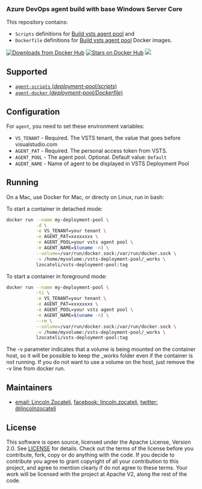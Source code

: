 ### Azure DevOps agent build with base Windows Server Core

This repository contains: 
- `Scripts` definitions for [Build vsts agent pool](https://github.com/lincolnzocateli/vsts-deployment-pool/tree/master/agent) and 
- `Dockerfile` definitions for [Build vsts agent pool](https://github.com/lincolnzocateli/vsts-deployment-pool/tree/master/docker) Docker images.

[![Downloads from Docker Hub](https://img.shields.io/docker/pulls/lzocateli/vsts-deployment-pool.svg)](https://registry.hub.docker.com/u/lzocateli/vsts-deployment-pool)
[![Stars on Docker Hub](https://img.shields.io/docker/stars/lzocateli/vsts-deployment-pool.svg)](https://registry.hub.docker.com/u/lzocateli/vsts-deployment-pool) 
[![](https://images.microbadger.com/badges/image/lzocateli/vsts-deployment-pool.svg)](https://microbadger.com/images/lzocateli/vsts-deployment-pool "Get your own image badge on microbadger.com")

## Supported

- [`agent-scripts` (*deployment-pool/scripts*)](https://github.com/lincolnzocateli/vsts-deployment-pool/blob/master/agent)
- [`agent-docker` (*deployment-pool/Dockerfile*)](https://github.com/lincolnzocateli/vsts-deployment-pool/blob/master/docker/Dockerfile)

## Configuration

For `agent`, you need to set these environment variables:

* `VS_TENANT` - Required. The VSTS tenant, the value that goes before visualstudio.com
* `AGENT_PAT` - Required. The personal access token from VSTS. 
* `AGENT_POOL` - The agent pool. Optional. Default value: `Default`
* `AGENT_NAME` - Name of agent to be displayed in VSTS Deployment Pool

## Running

On a Mac, use Docker for Mac, or directy on Linux, run in bash:

To start a container in detached mode:

````bash
docker run --name my-deployment-pool \
           -d \
           -e VS_TENANT=your tenant \
           -e AGENT_PAT=xxxxxxxx \
           -e AGENT_POOL=your vsts agent pool \
           -e AGENT_NAME=$(uname -n) \
           --volume=/var/run/docker.sock:/var/run/docker.sock \
           -v /home/myvolume:/vsts-deployment-pool/_works \
           lzocateli/vsts-deployment-pool:tag
````

To start a container in foreground mode:

````bash
docker run --name my-deployment-pool \
           -ti \
           -e VS_TENANT=your tenant \
           -e AGENT_PAT=xxxxxxxx \
           -e AGENT_POOL=your vsts agent pool \
           -e AGENT_NAME=$(uname -n) \
           --rm \
           --volume=/var/run/docker.sock:/var/run/docker.sock \
           -v /home/myvolume:/vsts-deployment-pool/_works \
           lzocateli/vsts-deployment-pool:tag
````

The -v parameter indicates that a volume is being mounted on the container host, 
so it will be possible to keep the _works folder even if the container is not running.
If you do not want to use a volume on the host, just remove the -v line from docker run.

## Maintainers

* [email: Lincoln Zocateli](mailto:lincoln@nuuve.com.br), [facebook: lincoln.zocateli](https://www.facebook.com/lincoln.zocateli), [twitter: @lincolnzocateli](https://twitter.com/lincolnzocateli)

## License

This software is open source, licensed under the Apache License, Version 2.0.
See [LICENSE](https://github.com/lincolnzocateli/vsts-deployment-pool/blob/master/LICENSE) for details.
Check out the terms of the license before you contribute, fork, copy or do anything
with the code. If you decide to contribute you agree to grant copyright of all your contribution to this project, and agree to
mention clearly if do not agree to these terms. Your work will be licensed with the project at Apache V2, along the rest of the code.
